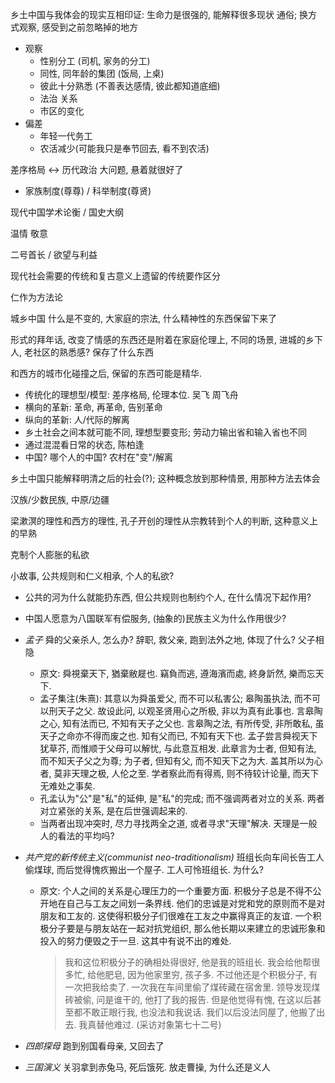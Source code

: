 乡土中国与我体会的现实互相印证: 生命力是很强的, 能解释很多现状 通俗; 换方式观察, 感受到之前忽略掉的地方
- 观察
    - 性别分工 (司机, 家务的分工)
    - 同性, 同年龄的集团 (饭局, 上桌)
    - 彼此十分熟悉 (不善表达感情, 彼此都知道底细)
    - 法治 关系
    - 市区的变化
- 偏差
    - 年轻一代务工
    - 农活减少(可能我只是奉节回去, 看不到农活)



差序格局 <-> 历代政治 大问题, 悬着就很好了
- 家族制度(尊尊) / 科举制度(尊贤)

现代中国学术论衡 / 国史大纲

温情 敬意

二号首长 / 欲望与利益

现代社会需要的传统和复古意义上遗留的传统要作区分

仁作为方法论

城乡中国 什么是不变的, 大家庭的宗法, 什么精神性的东西保留下来了

形式的拜年话, 改变了情感的东西还是附着在家庭伦理上, 不同的场景, 进城的乡下人, 老社区的熟悉感? 保存了什么东西

和西方的城市化碰撞之后, 保留的东西可能是精华.

- 传统化的理想型/模型: 差序格局, 伦理本位. 吴飞 周飞舟
- 横向的革新: 革命, 再革命, 告别革命
- 纵向的革新: 人/代际的解离
- 乡土社会之间本就可能不同, 理想型要变形; 劳动力输出省和输入省也不同
- 通过混混看日常的状态, 陈柏逢
- 中国? 哪个人的中国? 农村在"变"/解离

乡土中国只能解释明清之后的社会(?); 这种概念放到那种情景, 用那种方法去体会

汉族/少数民族, 中原/边疆

梁漱溟的理性和西方的理性, 孔子开创的理性从宗教转到个人的判断, 这种意义上的早熟

克制个人膨胀的私欲

小故事, 公共规则和仁义相承, 个人的私欲?
- 公共的河为什么就能扔东西, 但公共规则也制约个人, 在什么情况下起作用?
- 中国人愿意为八国联军有偿服务, (抽象的)民族主义为什么作用很少?
- *孟子* 舜的父亲杀人, 怎么办? 辞职, 救父亲, 跑到法外之地, 体现了什么? 父子相隐
    - 原文: 舜視棄天下, 猶棄敝屣也. 竊負而逃, 遵海濱而處, 終身訢然, 樂而忘天下.
    - 孟子集注(朱熹): 其意以为舜虽爱父, 而不可以私害公; 皋陶虽执法, 而不可以刑天子之父. 故设此问, 以观圣贤用心之所极, 非以为真有此事也. 言皋陶之心, 知有法而已, 不知有天子之父也. 言皋陶之法, 有所传受, 非所敢私, 虽天子之命亦不得而废之也. 知有父而已, 不知有天下也. 孟子尝言舜视天下犹草芥, 而惟顺于父母可以解忧, 与此意互相发. 此章言为士者, 但知有法, 而不知天子父之为尊; 为子者, 但知有父, 而不知天下之为大. 盖其所以为心者, 莫非天理之极, 人伦之至. 学者察此而有得焉, 则不待较计论量, 而天下无难处之事矣.
    - 孔孟认为"公"是"私"的延伸, 是"私"的完成; 而不强调两者对立的关系. 两者对立紧张的关系, 是在后世强调起来的.
    - 当两者出现冲突时, 尽力寻找两全之道, 或者寻求"天理"解决. 天理是一般人的看法的平均吗?
- *共产党的新传统主义(communist neo-traditionalism)* 班组长向车间长告工人偷煤球, 而后觉得愧疚搬出一个屋子. 工人可怜班组长. 为什么?
    - 原文: 个人之间的关系是心理压力的一个重要方面. 积极分子总是不得不公开地在自己与工友之间划一条界线. 他们的忠诚是对党和党的原则而不是对朋友和工友的. 这使得积极分子们很难在工友之中赢得真正的友谊. 一个积极分子要是与朋友站在一起对抗党组织, 那么他长期以来建立的忠诚形象和投入的努力便毁之于一旦. 这其中有说不出的难处.
        > 我和这位积极分子的确相处得很好, 他是我的班组长. 我会给他帮很多忙, 给他肥皂, 因为他家里穷, 孩子多. 不过他还是个积极分子, 有一次把我给卖了. 一次我在车间里偷了煤砖藏在宿舍里. 领导发现煤砖被偷, 问是谁干的, 他打了我的报告. 但是他觉得有愧, 在这以后甚至都不敢正眼行我, 也没法和我说话. 我们以后没法同屋了, 他搬了出去. 我真替他难过. (采访对象第七十二号)

- *四郎探母* 跑到别国看母亲, 又回去了
- *三国演义* 关羽拿到赤兔马, 死后饿死. 放走曹操, 为什么还是义人
